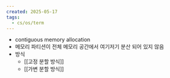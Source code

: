 ```yaml
---
created: 2025-05-17
tags:
  - cs/os/term
---
```

- contiguous memory allocation
- 메모리 파티션이 전체 메모리 공간에서 여기저기 분산 되어 있지 않음
- 방식
	- [[고정 분할 방식]]
	- [[가변 분할 방식]]